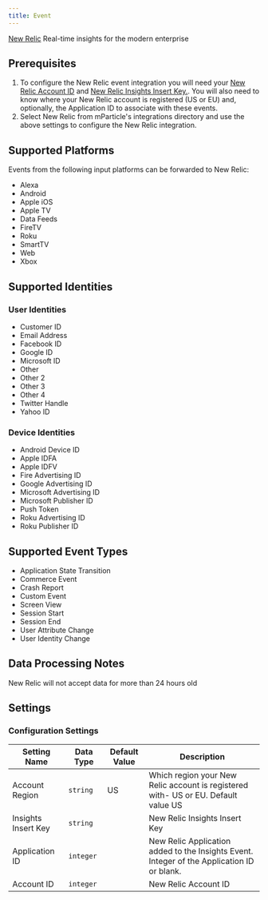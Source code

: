 ```yaml
---
title: Event
---
```


[New Relic](http://newrelic.com/) Real-time insights for the modern enterprise

## Prerequisites

1. To configure the New Relic event integration you will need your [New Relic Account ID](https://docs.newrelic.com/docs/accounts/install-new-relic/account-setup/account-id) and [New Relic Insights Insert Key.](https://docs.newrelic.com/docs/insights/insights-data-sources/custom-data/introduction-event-api#register). You will also need to know where your New Relic account is registered (US or EU) and, optionally, the Application ID to associate with these events.
2. Select New Relic from mParticle's integrations directory and use the above settings to configure the New Relic integration.

## Supported Platforms

Events from the following input platforms can be forwarded to New Relic:

* Alexa
* Android
* Apple iOS
* Apple TV
* Data Feeds
* FireTV
* Roku
* SmartTV
* Web
* Xbox

## Supported Identities

### User Identities

* Customer ID
* Email Address
* Facebook ID
* Google ID
* Microsoft ID
* Other
* Other 2
* Other 3
* Other 4
* Twitter Handle
* Yahoo ID

### Device Identities 

* Android Device ID
* Apple IDFA
* Apple IDFV
* Fire Advertising ID
* Google Advertising ID
* Microsoft Advertising ID
* Microsoft Publisher ID
* Push Token
* Roku Advertising ID
* Roku Publisher ID

## Supported Event Types

* Application State Transition
* Commerce Event
* Crash Report
* Custom Event
* Screen View
* Session Start
* Session End
* User Attribute Change
* User Identity Change

## Data Processing Notes

New Relic will not accept data for more than 24 hours old

## Settings

### Configuration Settings

Setting Name| Data Type | Default Value |  Description
|---|---|---|---|
Account Region| `string` | US | Which region your New Relic account is registered with- US or EU. Default value US
Insights Insert Key| `string` | <unset> | New Relic Insights Insert Key
Application ID| `integer` | <unset> | New Relic Application added to the Insights Event. Integer of the Application ID or blank.
Account ID| `integer` | <unset> | New Relic Account ID
